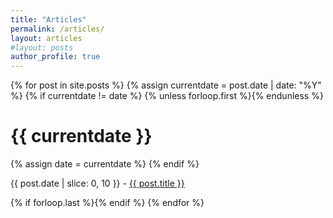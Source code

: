 ```yaml
---
title: "Articles"
permalink: /articles/
layout: articles
#layout: posts
author_profile: true
---
```


<div id="dates3">
{% for post in site.posts %}
  {% assign currentdate = post.date | date: "%Y" %}
  {% if currentdate != date %}
    {% unless forloop.first %}{% endunless %}
    <h1 id="y{{post.date | date: "%Y"}}">{{ currentdate }}</h1>
    {% assign date = currentdate %}
  {% endif %}
    <p>{{ post.date | slice: 0, 10 }} - <a href="{{ post.url }}">{{ post.title }}</a></p>
  {% if forloop.last %}{% endif %}
{% endfor %}
</div>


